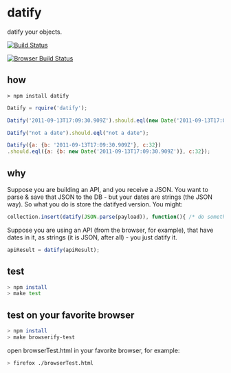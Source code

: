 datify
======

datify your objects.

[![Build Status](https://travis-ci.org/iamdoron/datify.png?branch=master)](https://travis-ci.org/iamdoron/datify)

[![Browser Build Status](http://ci.testling.com/iamdoron/Datify.png)](http://ci.testling.com/iamdoron/datify)

## how

`> npm install datify`

```javascript
Datify = rquire('datify');

Datify('2011-09-13T17:09:30.909Z').should.eql(new Date('2011-09-13T17:09:30.909Z'));

Datify("not a date").should.eql("not a date");

Datify({a: {b: '2011-09-13T17:09:30.909Z'}, c:32})
.should.eql({a: {b: new Date('2011-09-13T17:09:30.909Z')}, c:32});
```
## why
Suppose you are building an API, and you receive a JSON. You want to parse & save that JSON to the 
DB - but your dates are strings (the JSON way). So what you do is store the datifyed version. You might:
```javascript
collection.insert(datify(JSON.parse(payload)), function(){ /* do something*/ });
```

Suppose you are using an API (from the browser, for example), that have dates in it, as strings (it is JSON, after all) - you just datify it.
```javascript
apiResult = datify(apiResult);
```

## test
```sh
> npm install
> make test
```

## test on your favorite browser
```sh
> npm install
> make browserify-test
```
open browserTest.html in your favorite browser, for example:
```sh
> firefox ./browserTest.html 
```
